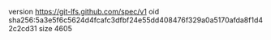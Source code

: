version https://git-lfs.github.com/spec/v1
oid sha256:5a3e5f6c5624d4fcafc3dfbf24e55dd408476f329a0a5170afda8f1d42c2cd31
size 4605
